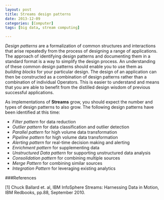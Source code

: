 ```yaml
---
layout: post
title: Streams design patterns
date: 2013-12-09 
categories: [Computer]
tags: [big data, stream computing]

---
```


*Design patterns* are a formalization of common structures and interactions that arise repeatedly from the process of designing a range of applications. The approach of identifying design patterns and documenting them in a standard format is a way to simplify the design process. An understanding of these common design patterns should enable you to use them as *building blocks* for your particular design. The design of an application can then be constructed as a combination of design patterns rather than a combination of individual Operators. This is easier to understand and means that you are able to benefit from the distilled design wisdom of previous successful applications.As implementations of **Streams** grow, you should expect the number and types of design patterns to also grow. The following design patterns have been identified at this time:- *Filter pattern* for data reduction- *Outlier pattern* for data classification and outlier detection- *Parallel pattern* for high volume data transformation- *Pipeline pattern* for high volume data transformation- *Alerting pattern* for real-time decision making and alerting- *Enrichment pattern* for supplementing data- *Unstructured Data pattern* for supporting unstructured data analysis- *Consolidation pattern* for combining multiple sources- *Merge Pattern* for combining similar sources- *Integration Pattern* for leveraging existing analytics###References
[1] Chuck Ballard et. al, IBM InfoSphere Streams: Harnessing Data in Motion, IBM Redbooks, pp.88, September 2010.